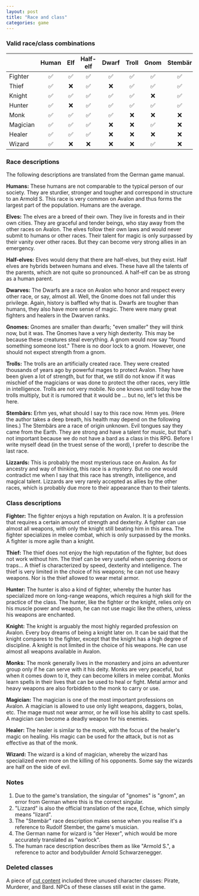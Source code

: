 ```yaml
---
layout: post
title: "Race and class"
categories: game
---
```


### Valid race/class combinations

|         |Human|Elf|Half-elf|Dwarf|Troll|Gnom|Stemb&auml;r|Lizzard |
|---------|:---:|:-:|:------:|:---:|:---:|:--:|:----------:|:------:|
|Fighter  | :white_check_mark: |:white_check_mark:|  :white_check_mark:   | :white_check_mark: | :white_check_mark: |:white_check_mark: |    :white_check_mark:     |  :white_check_mark:   |
|Thief    | :white_check_mark: |:x:|  :white_check_mark:   | :x: | :white_check_mark: |:white_check_mark: |    :white_check_mark:     |  :x:   |
|Knight   | :white_check_mark: |:white_check_mark:|  :white_check_mark:   | :white_check_mark: | :white_check_mark: |:x: |    :white_check_mark:     |  :x:   |
|Hunter   | :white_check_mark: |:x:|  :white_check_mark:   | :white_check_mark: | :white_check_mark: |:white_check_mark: |    :white_check_mark:     |  :white_check_mark:   |
|Monk     | :white_check_mark: |:white_check_mark:|  :white_check_mark:   | :white_check_mark: | :x: |:x: |    :x:     |  :x:   |
|Magician | :white_check_mark: |:white_check_mark:|  :white_check_mark:   | :x: | :x: |:white_check_mark: |    :x:     |  :white_check_mark:   |
|Healer   | :white_check_mark: |:white_check_mark:|  :white_check_mark:   | :x: | :x: |:x: |    :x:     |  :x:   |
|Wizard   | :white_check_mark: |:x:|  :x:   | :x: | :x: |:white_check_mark: |    :x:     |  :white_check_mark:   |


### Race descriptions

The following descriptions are translated from the German game manual.

__Humans:__ These humans are not comparable to the typical person of our society.
They are sturdier, stronger and tougher and correspond in structure to an Armold
S. This race is very common on Avalon and thus forms the largest part of the
population. Humans are the average.

__Elves:__ The elves are a breed of their own. They live in forests and in their
own cities. They are graceful and tender beings, who stay away from the other
races on Avalon. The elves follow their own laws and would never submit to
humans or other races. Their talent for magic is only surpassed by their vanity
over other races. But they can become very strong allies in an emergency.

__Half-elves:__ Elves would deny that there are half-elves, but they exist. Half
elves are hybrids between humans and elves. These have all the talents of the
parents, which are not quite so pronounced. A half-elf can be as strong as a
human parent.

__Dwarves:__ The Dwarfs are a race on Avalon who honor and respect every other
race, or say, almost all. Well, the Gnome does not fall under this privilege.
Again, history is baffled why that is. Dwarfs are tougher than humans, they also
have more sense of magic. There were many great fighters and healers in the
Dwarven ranks.

__Gnomes:__ Gnomes are smaller than dwarfs; "even smaller" they will think now,
but it was. The Gnomes have a very high dexterity. This may be because these
creatures steal everything. A gnom would now say "found something someone lost."
There is no door lock to a gnom. However, one should not expect strength from a
gnom.

__Trolls:__ The trolls are an artificially created race. They were created
thousands of years ago by powerful mages to protect Avalon. They have been given
a lot of strength, but for that, we still do not know if it was mischief of the
magicians or was done to protect the other races, very little in intelligence.
Trolls are not very mobile. No one knows until today how the trolls multiply,
but it is rumored that it would be ... but no, let's let this be here. 

__Stemb&auml;rs:__ Erhm yes, what should I say to this race now. Hmm yes. (Here
the author takes a deep breath, his health may depend on the following lines.)
The Stemb&auml;rs are a race of origin unknown. Evil tongues say they came from
the Earth. They are strong and have a talent for music, but that's not important
because we do not have a bard as a class in this RPG. Before I write myself
dead (in the truest sense of the word), I prefer to describe the last race.

__Lizzards:__ This is probably the most mysterious race on Avalon. As for
ancestry and way of thinking, this race is a mystery. But no one would
contradict me when I say that this race has strength, intelligence, and magical
talent. Lizzards are very rarely accepted as allies by the other races, which is
probably due more to their appearance than to their talents.

### Class descriptions

__Fighter:__ The fighter enjoys a high reputation on Avalon. It is a profession
that requires a certain amount of strength and dexterity. A fighter can use
almost all weapons, with only the knight still beating him in this area. The
fighter specializes in melee combat, which is only surpassed by the monks. A
fighter is more agile than a knight.

__Thief:__ The thief does not enjoy the high reputation of the fighter, but
does not work without him. The thief can be very useful when opening doors or
traps... A thief is characterized by speed, dexterity and intelligence. The
thief is very limited in the choice of his weapons; he can not use heavy
weapons. Nor is the thief allowed to wear metal armor.

__Hunter:__ The hunter is also a kind of fighter, whereby the hunter has
specialized more on long-range weapons, which requires a high skill for the
practice of the class. The hunter, like the fighter or the knight, relies only
on his muscle power and weapon, he can not use magic like the others, unless his
weapons are enchanted.

__Knight:__ The knight is arguably the most highly regarded profession on
Avalon. Every boy dreams of being a knight later on. It can be said that the
knight compares to the fighter, except that the knight has a high degree of
discipline. A knight is not limited in the choice of his weapons. He can use
almost all weapons available in Avalon.

__Monks:__ The monk generally lives in the monastery and joins an adventurer
group only if he can serve with it his deity. Monks are very peaceful, but when
it comes down to it, they can become killers in melee combat. Monks learn spells
in their lives that can be used to heal or fight. Metal armor and heavy weapons
are also forbidden to the monk to carry or use.

__Magician:__ The magician is one of the most important professions on Avalon. A
magician is allowed to use only light weapons, daggers, bolas, etc. The mage
must not wear armor, or he will lose his ability to cast spells. A magician can
become a deadly weapon for his enemies.

__Healer:__ The healer is similar to the monk, with the focus of the healer's
magic on healing. His magic can be used for the attack, but is not as effective
as that of the monk.

__Wizard:__ The wizard is a kind of magician, whereby the wizard has specialized
even more on the killing of his opponents. Some say the wizards are half on the
side of evil.

### Notes

1. Due to the game's translation, the singular of "gnomes" is "gnom", an error
from German where this is the correct singular.
2. "Lizzard" is also the official translation of the race, Echse, which simply
means "lizard".
3. The "Stemb&auml;r" race description makes sense when you realise it's a
reference to Rudolf Stember, the game's musician.
4. The German name for wizard is "der Hexer", which would be more accurately
translated as "warlock".
5. The human race description describes them as like "Armold S.", a reference to
actor and bodybuilder Arnold Schwarzenegger.

### Deleted classes

A piece of [cut content](../secrets/unused-content.html#deleted-character-classes)
included three unused character classes: Pirate, Murderer, and Bard. NPCs of
these classes still exist in the game.
